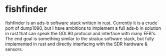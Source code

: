 # fishfinder


fishfinder is an ads-b software stack written in rust.  Currently it is a crude port of dump1090, but I have ambitions to implement a full ads-b in solution in rust that can speak the GDL90 protocol and interface with many EFB's.  The end goal is something similar to the stratux software stack, but fully implemented in rust and directly interfacing with the SDR hardware & sensors.  

